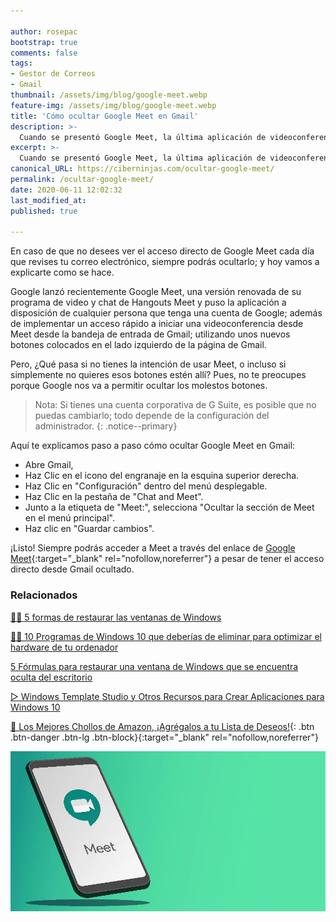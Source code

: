 ```yaml
---

author: rosepac
bootstrap: true
comments: false
tags:
- Gestor de Correos
- Gmail
thumbnail: /assets/img/blog/google-meet.webp
feature-img: /assets/img/blog/google-meet.webp
title: 'Cómo ocultar Google Meet en Gmail'
description: >-
  Cuando se presentó Google Meet, la última aplicación de videoconferencia de Google, apareció un acceso directo en Gmail. Si no quieres o necesitas eso allí, ahora puedes ocultarlo. Aquí está nuestra guía paso a paso sobre cómo hacerlo.
excerpt: >-
  Cuando se presentó Google Meet, la última aplicación de videoconferencia de Google, apareció un acceso directo en Gmail. Si no quieres o necesitas eso allí, ahora puedes ocultarlo. Aquí está nuestra guía paso a paso sobre cómo hacerlo.
canonical_URL: https://ciberninjas.com/ocultar-google-meet/
permalink: /ocultar-google-meet/
date: 2020-06-11 12:02:32
last_modified_at: 
published: true

---
```


En caso de que no desees ver el acceso directo de Google Meet cada día que revises tu correo electrónico, siempre podrás ocultarlo; y hoy vamos a explicarte como se hace.

Google lanzó recientemente Google Meet, una versión renovada de su programa de video y chat de Hangouts Meet y puso la aplicación a disposición de cualquier persona que tenga una cuenta de Google; además de implementar un acceso rápido a iniciar una videoconferencia desde Meet desde la bandeja de entrada de Gmail; utilizando unos nuevos botones colocados en el lado izquierdo de la página de Gmail.

Pero, ¿Qué pasa si no tienes la intención de usar Meet, o incluso si simplemente no quieres esos botones estén allí? Pues, no te preocupes porque Google nos va a permitir ocultar los molestos botones.

> Nota: Si tienes una cuenta corporativa de G Suite, es posible que no puedas cambiarlo; todo depende de la configuración del administrador.
{: .notice--primary}

Aquí te explicamos paso a paso cómo ocultar Google Meet en Gmail:
- Abre Gmail,
- Haz Clic en el icono del engranaje en la esquina superior derecha.
- Haz Clic en "Configuración" dentro del menú desplegable.
- Haz Clic en la pestaña de "Chat and Meet".
- Junto a la etiqueta de "Meet:", selecciona "Ocultar la sección de Meet en el menú principal".
- Haz clic en "Guardar cambios".

¡Listo! Siempre podrás acceder a Meet a través del enlace de [Google Meet](https://meet.google.com/){:target="_blank" rel="nofollow,noreferrer"} a pesar de tener el acceso directo desde Gmail ocultado.

### **Relacionados**

[👨‍🔧 5 formas de restaurar las ventanas de Windows](https://ciberninjas.com/5-formas-restaurar-ventana-windows-10/)

[👨‍🔧 10 Programas de Windows 10 que deberías de eliminar para optimizar el hardware de tu ordenador](https://ciberninjas.com/10-programas-eliminar-windows-10/)

[5 Fórmulas para restaurar una ventana de Windows que se encuentra oculta del escritorio](https://ciberninjas.com/5-formas-restaurar-ventana-windows-10/)

[▷ Windows Template Studio y Otros Recursos para Crear Aplicaciones para Windows 10](https://ciberninjas.com/windows-template-studio-recursos-para-aplicaciones-con-xaml-net/)

[🛒 Los Mejores Chollos de Amazon, ¡Agrégalos a tu Lista de Deseos!](/amazon/ "Los Mejores Chollos de Amazon, Ofertas Flash, Black Monday y Amazon Prime Day"){: .btn .btn-danger .btn-lg .btn-block}{:target="_blank" rel="nofollow,noreferrer"}

![Cuando se presentó Google Meet, la última aplicación de videoconferencia de Google, apareció un acceso directo en Gmail. Si no quieres o necesitas eso allí, ahora puedes ocultarlo. Aquí está nuestra guía paso a paso sobre cómo hacerlo.](/assets/img/blog/google-meet.webp "Cuando se presentó Google Meet, la última aplicación de videoconferencia de Google, apareció un acceso directo en Gmail. Si no quieres o necesitas eso allí, ahora puedes ocultarlo. Aquí está nuestra guía paso a paso sobre cómo hacerlo.")